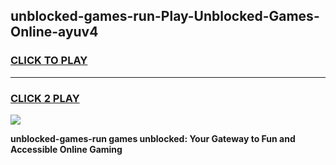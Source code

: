 
## unblocked-games-run-Play-Unblocked-Games-Online-ayuv4
<h3>
<a href="https://premium76.site?title=unblocked-games-run&ref=24A">CLICK TO PLAY</a></h3>
<hr>

<h3>
<a href="https://premium76.site?title=unblocked-games-run&ref=24A">CLICK 2 PLAY</a>
  
</h3>

<a href="https://premium76.site?title=unblocked-games-run&ref=24A"><img src="https://clearcache.store/games.png"></a>


**unblocked-games-run games unblocked: Your Gateway to Fun and Accessible Online Gaming**
